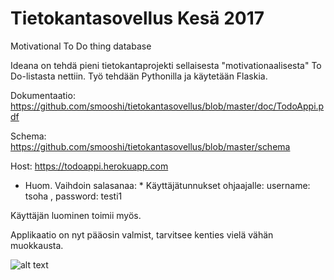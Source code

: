 # Tietokantasovellus Kesä 2017
Motivational To Do thing database

Ideana on tehdä pieni tietokantaprojekti sellaisesta "motivationaalisesta" To Do-listasta nettiin. Työ tehdään Pythonilla ja käytetään Flaskia.

Dokumentaatio: https://github.com/smooshi/tietokantasovellus/blob/master/doc/TodoAppi.pdf

Schema: https://github.com/smooshi/tietokantasovellus/blob/master/schema

Host: https://todoappi.herokuapp.com

* Huom. Vaihdoin salasanaa: *
Käyttäjätunnukset ohjaajalle: username: tsoha , password: testi1

Käyttäjän luominen toimii myös.

Applikaatio on nyt pääosin valmist, tarvitsee kenties vielä vähän muokkausta.



![alt text](https://img.devrant.io/devrant/rant/r_587474_71JRh.jpg)
